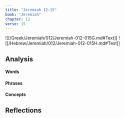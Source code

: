 ```yaml
---
title: "Jeremiah 12:15"
book: "Jeremiah"
chapter: 12
verse: 15
---
```

![[/Greek/Jeremiah/012/Jeremiah-012-015G.md#Text]]
![[/Hebrew/Jeremiah/012/Jeremiah-012-015H.md#Text]]

## Analysis

#### Words

#### Phrases

#### Concepts

## Reflections

